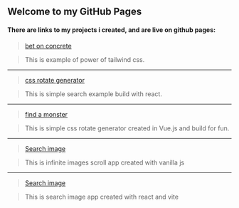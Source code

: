 ## Welcome to my GitHub Pages

#### There are links to my projects i created, and are live on github pages:

> [bet on concrete](https://patrycjusznowaczyk.github.io/bet_on_concrete/)

> This is example of power of tailwind css.

   ---
> [css rotate generator](https://patrycjusznowaczyk.github.io/vue_generate_rotate/)

> This is simple search example build with react. 
   
   ---
> [find a monster](https://patrycjusznowaczyk.github.io/react_find_your_monster/)

> This is simple css rotate generator created in Vue.js and build for fun.
   
   ---
> [Search image](https://patrycjusznowaczyk.github.io/unsplash-vanilla-js/)

> This is infinite images scroll app created with vanilla js

   ---
> [Search image](https://patrycjusznowaczyk.github.io/unsplash-react/)

> This is search image app created with react and vite
